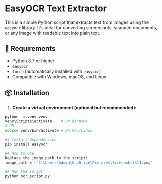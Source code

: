 # EasyOCR Text Extractor

This is a simple Python script that extracts text from images using the `easyocr` library. It's ideal for converting screenshots, scanned documents, or any image with readable text into plain text.

## 🔧 Requirements

- Python 3.7 or higher
- `easyocr`
- `torch` (automatically installed with `easyocr`)
- Compatible with Windows, macOS, and Linux

## 📦 Installation

1. **Create a virtual environment (optional but recommended):**

```bash
python -m venv venv
venv\Scripts\activate    # On Windows
# OR
source venv/bin/activate # On Mac/Linux

## Install dependencies
pip install easyocr

## How to Use
Replace the image path in the script:
image_path = r"C:\Users\Admin\OneDrive\Pictures\Screenshots\1.png"

## Run the script:
python ocr_script.py
